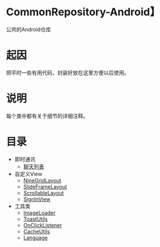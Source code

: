 # CommonRepository-Android】

公共的Android仓库

# 起因

把平时一些有用代码，封装好放在这里方便以后使用。

# 说明

每个类中都有关于细节的详细注释。

# 目录

* 即时通讯
    * [聊天列表](/及时通讯/聊天列表)
* 自定义View
    * [NineGridLayout](/自定义View/NineGridLayout)
    * [SlideFrameLayout](/自定义View/SlideFrameLayout)
    * [ScrollableLayout](/自定义View/ScrollableLayout)
    * [SignInView](/自定义View/SignInView)
* 工具类
    * [ImageLoader](/工具类/ImageLoader)
    * [ToastUtils](/工具类/ToastUtils)
    * [OnClickListener](/工具类/OnClickListener)
    * [CacheUtils](/工具类/CacheUtils.java)
    * [Language](/工具类/Language)